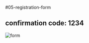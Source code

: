 #05-registration-form

## confirmation code: 1234

![form](https://github.com/Jonnynsk/05-form/blob/main/src/assets/form.png)
